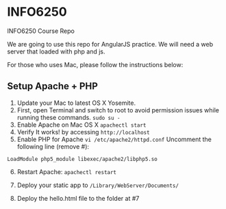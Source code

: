 # INFO6250
INFO6250 Course Repo

We are going to use this repo for AngularJS practice. We will need a web server that loaded with php and js. 


For those who uses Mac, please follow the instructions below:

## Setup Apache + PHP
1. Update your Mac to latest OS X Yosemite.
2. First, open Terminal and switch to root to avoid permission issues while running these commands.
```sudo su -```
3. Enable Apache on Mac OS X
```apachectl start```
4. Verify It works! by accessing ```http://localhost```
5. Enable PHP for Apache
```vi /etc/apache2/httpd.conf```
Uncomment the following line (remove #):

```LoadModule php5_module libexec/apache2/libphp5.so```

6. Restart Apache:
```apachectl restart```

7. Deploy your static app to ```/Library/WebServer/Documents/```
8. Deploy the hello.html file to the folder at #7
